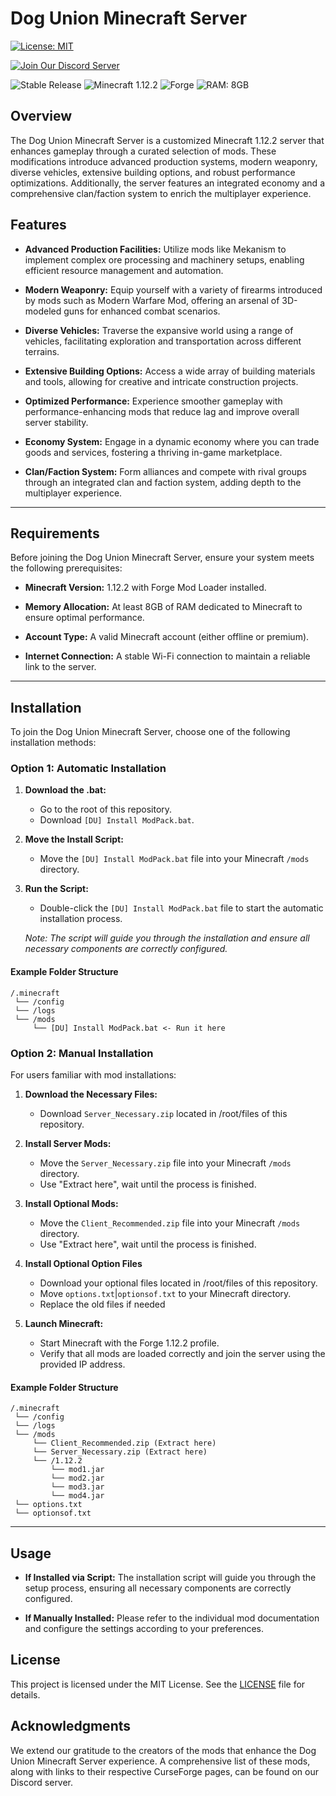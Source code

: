 # Dog Union Minecraft Server

[![License: MIT](https://img.shields.io/badge/License-MIT-yellow.svg)](https://opensource.org/licenses/MIT)

[![Join Our Discord Server](https://img.shields.io/badge/Discord-Join%20Us-7289DA?style=flat&logo=discord&logoColor=white)](https://discord.gg/fREmRmEUTv)

![Stable Release](https://img.shields.io/badge/Release-Stable-success)
![Minecraft 1.12.2](https://img.shields.io/badge/Minecraft-1.12.2-brightgreen)
![Forge](https://img.shields.io/badge/Mod%20Loader-Forge-FF6C37)
![RAM: 8GB](https://img.shields.io/badge/RAM-8GB-blue)

## Overview

The Dog Union Minecraft Server is a customized Minecraft 1.12.2 server that enhances gameplay through a curated selection of mods. These modifications introduce advanced production systems, modern weaponry, diverse vehicles, extensive building options, and robust performance optimizations. Additionally, the server features an integrated economy and a comprehensive clan/faction system to enrich the multiplayer experience.

## Features

- **Advanced Production Facilities:** Utilize mods like Mekanism to implement complex ore processing and machinery setups, enabling efficient resource management and automation.

- **Modern Weaponry:** Equip yourself with a variety of firearms introduced by mods such as Modern Warfare Mod, offering an arsenal of 3D-modeled guns for enhanced combat scenarios.

- **Diverse Vehicles:** Traverse the expansive world using a range of vehicles, facilitating exploration and transportation across different terrains.

- **Extensive Building Options:** Access a wide array of building materials and tools, allowing for creative and intricate construction projects.

- **Optimized Performance:** Experience smoother gameplay with performance-enhancing mods that reduce lag and improve overall server stability.

- **Economy System:** Engage in a dynamic economy where you can trade goods and services, fostering a thriving in-game marketplace.

- **Clan/Faction System:** Form alliances and compete with rival groups through an integrated clan and faction system, adding depth to the multiplayer experience.
---
## Requirements

Before joining the Dog Union Minecraft Server, ensure your system meets the following prerequisites:

- **Minecraft Version:** 1.12.2 with Forge Mod Loader installed.

- **Memory Allocation:** At least 8GB of RAM dedicated to Minecraft to ensure optimal performance.

- **Account Type:** A valid Minecraft account (either offline or premium).

- **Internet Connection:** A stable Wi-Fi connection to maintain a reliable link to the server.
---
## Installation

To join the Dog Union Minecraft Server, choose one of the following installation methods:

### Option 1: Automatic Installation

1. **Download the .bat:**
   - Go to the root of this repository.
   - Download `[DU] Install ModPack.bat`.

2. **Move the Install Script:**
   - Move the `[DU] Install ModPack.bat` file into your Minecraft `/mods` directory.

3. **Run the Script:**
   - Double-click the `[DU] Install ModPack.bat` file to start the automatic installation process.

   _Note: The script will guide you through the installation and ensure all necessary components are correctly configured._
   
#### Example Folder Structure
```
/.minecraft
 └── /config
 └── /logs
 └── /mods
     └── [DU] Install ModPack.bat <- Run it here
```
### Option 2: Manual Installation

For users familiar with mod installations:

1. **Download the Necessary Files:**
   - Download `Server_Necessary.zip` located in /root/files of this repository.

2. **Install Server Mods:**
   - Move the `Server_Necessary.zip` file into your Minecraft `/mods` directory.
   - Use "Extract here", wait until the process is finished.

3. **Install Optional Mods:**
   - Move the `Client_Recommended.zip` file into your Minecraft `/mods` directory.
   - Use "Extract here", wait until the process is finished.
4. **Install Optional Option Files**
   - Download your optional files located in /root/files of this repository.
   - Move `options.txt`|`optionsof.txt` to your Minecraft directory.
   - Replace the old files if needed

5. **Launch Minecraft:**
   - Start Minecraft with the Forge 1.12.2 profile.
   - Verify that all mods are loaded correctly and join the server using the provided IP address.

#### Example Folder Structure

```
/.minecraft
 └── /config
 └── /logs
 └── /mods
     └── Client_Recommended.zip (Extract here)
     └── Server_Necessary.zip (Extract here)
     └── /1.12.2
         └── mod1.jar
         └── mod2.jar
         └── mod3.jar
         └── mod4.jar
 └── options.txt
 └── optionsof.txt
```

---


## Usage

- **If Installed via Script:** The installation script will guide you through the setup process, ensuring all necessary components are correctly configured.

- **If Manually Installed:** Please refer to the individual mod documentation and configure the settings according to your preferences.

## License

This project is licensed under the MIT License. See the [LICENSE](LICENSE) file for details.

## Acknowledgments

We extend our gratitude to the creators of the mods that enhance the Dog Union Minecraft Server experience. A comprehensive list of these mods, along with links to their respective CurseForge pages, can be found on our Discord server. 
